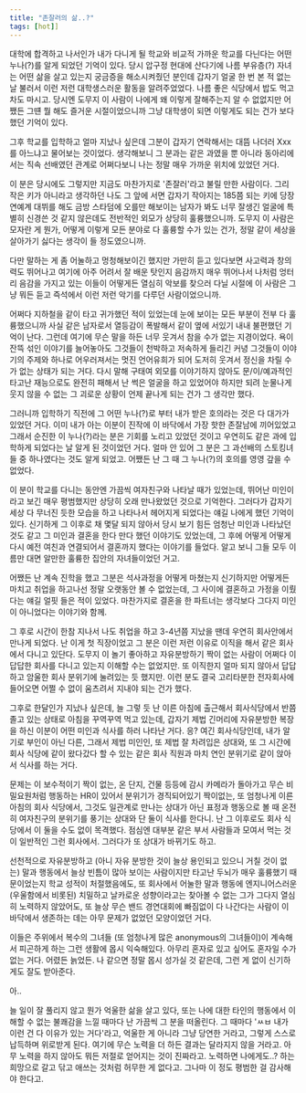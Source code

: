 ```yaml
---
title: "존잘러의 삶..?"
tags: [hot]]
---
```


대학에 합격하고 나서인가 내가 다니게 될 학교와 비교적 가까운 학교를 다닌다는 어떤 누나(?)를 알게 되었던 기억이 있다. 당시 압구정 현대에 산다기에 나름 부유층(?) 자녀는 어떤 삶을 살고 있는지 궁금증을 해소시켜줬던 분인데 갑자기 얼굴 한 번 본 적 없는 날 불러서 이런 저런 대학생스러운 활동을 알려주었었다. 나름 좋은 식당에서 밥도 먹고 차도 마시고. 당시엔 도무지 이 사람이 나에게 왜 이렇게 잘해주는지 알 수 없없지만 어쨌든 그떈 뭘 해도 즐거운 시절이었으니까 그냥 대학생이 되면 이렇게도 되는 건가 보다했던 기억이 있다.

그후 학교를 입학하고 얼마 지났나 싶은데 그분이 갑자기 연락해서는 대뜸 나더러 Xxx를 아느냐고 물어보는 것이었다. 생각해보니 그 분과는 같은 과였을 뿐 아니라 동아리에서는 직속 선배였던 관계로 어쩌다보니 나는 정말 매우 가까운 위치에 있었던 거다. 

이 분은 당시에도 그렇지만 지금도 마찬가지로 '존잘러'라고 불릴 만한 사람이다. 그리 작은 키가 아니라고 생각하던 나도 그 앞에 서면 갑자기 작아지는 185쯤 되는 키에 당장 연예계 대뷔를 해도 금방 스타덤에 오를만 해보이는 남자가 봐도 너무 잘생긴 얼굴에 특별히 신경쓴 것 같지 않은데도 전반적인 외모가 상당히 훌륭했으니까. 도무지 이 사람은 모자란 게 뭔가, 어떻게 이렇게 모든 분야로 다 훌륭할 수가 있는 건가, 정말 같이 세상을 살아가기 싫다는 생각이 들 정도였으니까. 

다만 말하는 게 좀 어눌하고 멍청해보이긴 했지만 가만히 듣고 있다보면 사고력과 창의력도 뛰어나고 여기에 아주 어려서 잘 배운 탓인지 음감까지 매우 뛰어나서 나처럼 엉터리 음감을 가지고 있는 이들이 어떻게든 열심히 악보를 찾으러 다닐 시절에 이 사람은 그냥 뭐든 듣고 즉석에서 이런 저런 악기를 다루던 사람이었으니까.

어쩌다 지하철을 같이 타고 귀가했던 적이 있었는데 눈에 보이는 모든 부분이 전부 다 훌륭했으니까 사실 같은 남자로서 열등감이 폭발해서 같이 옆에 서있기 내내 불편했던 기억이 난다. 그런데 여기에 무슨 말을 하든 너무 웃겨서 참을 수가 없는 지경이었다. 욕이 잔뜩 섞인 이야기를 늘어놓아도 그것들이 천박하고 저속하게 들리긴 커녕 그것들이 이야기의 주제와 하나로 어우러져서는 멋진 언어유희가 되어 도저히 웃겨서 정신을 차릴 수가 없는 상태가 되는 거다. 다시 말해 구태여 외모를 이야기하지 않아도 문/이/예과적인 타고난 재능으로도 완전히 패해서 난 썩은 얼굴을 하고 있었어야 하지만 되려 눈물나게 웃지 않을 수 없는 그 괴로운 상황이 언제 끝나게 되는 건가 그 생각만 했다. 

그러니까 입학하기 직전에 그 어떤 누나(?)로 부터 내가 받은 호의라는 것은 다 대가가 있었던 거다. 이미 내가 아는 이분이 진작에 이 바닥에서 가장 핫한 존잘남에 끼어있었고 그래서 순진한 이 누나(?)라는 분은 기회를 노리고 있었던 것이고 우연히도 같은 과에 입학하게 되었다는 날 알게 된 것이었던 거다. 얼마 안 있어 그 분은 그 과선배의 스토킹녀들 중 하나였다는 것도 알게 되었고. 어쨌든 난 그 때 그 누나(?)의 호의를 영영 갚을 수 없었다.

이 분이 학교를 다니는 동안엔 가끔씩 여자친구와 나타날 때가 있었는데, 뛰어난 미인이라고 보긴 매우 평범했지만 상당히 오래 만나왔었던 것으로 기억한다. 그러다가 갑자기 세상 다 무너진 듯한 모습을 하고 나타나서 헤어지게 되었다는 얘길 나에게 했던 기억이 있다. 신기하게 그 이후로 채 몇달 되지 않아서 당시 보기 힘든 엄청난 미인과 나타났던 것도 같고 그 미인과 결혼을 한다 만다 했던 이야기도 있었는데, 그 후에 어떻게 어떻게 다시 예전 여친과 연결되어서 결혼까지 했다는 이야기를 들었다. 알고 보니 그들 모두 이름만 대면 알만한 훌륭한 집안의 자녀들이었던 거고.

어쨌든 난 계속 진학을 했고 그분은 석사과정을 어떻게 마쳤는지 신기하지만 어떻게든 마치고 취업을 하고나선 정말 오랫동안 볼 수 없었는데, 그 사이에 결혼하고 가정을 이뤘다는 얘길 얼핏 들은 적이 있었다. 마찬가지로 결혼을 한 파트너는 생각보다 그다지 미인이 아니었다는 이야기와 함께.

그 후로 시간이 한참 지나서 나도 취업을 하고 3-4년쯤 지났을 땐데 우연히 회사안에서 만나게 되었다. 난 이게 첫 직장이었고 그 분은 이런 저런 이유로 이직을 해서 같은 회사에서 다니고 있단다. 도무지 이 놀기 좋아하고 자유분방하기 짝이 없는 사람이 어쩌다 이 답답한 회사를 다니고 있는지 이해할 수는 없었지만. 또 이직한지 얼마 되지 않아서 답답하고 암울한 회사 분위기에 눌려있는 듯 했지만. 이런 분도 결국 고리타분한 전자회사에 들어오면 어쩔 수 없이 움츠려서 지내야 되는 건가 했다.

그후로 한달인가 지났나 싶은데, 늘 그렇 듯 난 이른 아침에 출근해서 회사식당에서 반쯤 졸고 있는 상태로 아침을 꾸역꾸역 먹고 있는데, 갑자기 제법 긴머리에 자유분방한 복장을 하신 이분이 어떤 미인과 식사를 하러 나타난 거다. 응? 여긴 회사식당인데, 내가 알기로 부인이 아닌 다른, 그래서 제법 미인인, 또 제법 잘 차려입은 상대와, 또 그 시간에 회사 식당에 같이 왔다갔다 할 수 있는 같은 회사 직원과 마치 연인 분위기로 같이 앉아서 식사를 하는 거다.

문제는 이 보수적이기 짝이 없는, 온 단지, 건물 등등에 감시 카메라가 돌아가고 무슨 비밀요원처럼 행동하는 HR이 있어서 분위기가 경직되어있기 짝이없는, 또 엄청나게 이른 아침의 회사 식당에서, 그것도 일관계로 만나는 상대가 아닌 표정과 행동으로 볼 때 온전히 여자친구의 분위기를 풍기는 상대와 단 둘이 식사를 한다니. 난 그 이후로도 회사 식당에서 이 둘을 수도 없이 목격했다. 점심엔 대부분 같은 부서 사람들과 모여서 먹는 것이 일반적인 그런 회사에서. 그러다가 또 상대가 바뀌기도 하고. 

선천적으로 자유분방하고 (아니 자유 분방한 것이 늘상 용인되고 있으니 거칠 것이 없는) 말과 행동에서 늘상 빈틈이 많아 보이는 사람이지만 타고난 두뇌가 매우 훌륭했기 때문이었는지 학교 성적이 처절했음에도, 또 회사에서 어눌한 말과 행동에 엔지니어스러운 (우울함에서 비롯된) 치밀하고 날카로운 성향이라고는 찾아볼 수 없는 그가 그다지 열심히 노력하지 않았어도, 또 늘상 무슨 밴드 경연대회에 빠짐없이 다 나간다는 사람이 이 바닥에서 생존하는 데는 아무 문제가 없었던 모양이었던 거다.

이들은 주위에서 복수의 그녀들 (또 엄청나게 많은 anonymous의 그녀들이)이 계속해서 피곤하게 하는 그런 생활에 몹시 익숙해있다. 아무리 혼자로 있고 싶어도 혼자일 수가 없는 거다. 어렸든 늙었든. 나 같으면 정말 몹시 성가실 것 같은데, 그런 게 없이 신기하게도 잘도 받아준다.

아..

늘 일이 잘 풀리지 않고 뭔가 억울한 삶을 살고 있다, 또는 나에 대한 타인의 행동에서 이해할 수 없는 불쾌감을 느낄 때마다 난 가끔씩 그 분을 떠올린다. 그 때마다 'ㅆㅂ 내가 이런 건 다 이유가 있는 거다'라고, 억울한 게 아니라 그냥 당연한 거라고, 그렇게 스스로 납득하며 위로받게 된다. 여기에 무슨 노력을 더 하든 결과는 달라지지 않을 거라고. 아무 노력을 하지 않아도 뭐든 저절로 얻어지는 것이 진짜라고. 노력하면 나에게도..? 하는 희망으로 갈고 닦고 애쓰는 것처럼 허무한 게 없다고. 그나마 이 정도 평범한 걸 감사해야 한다고.